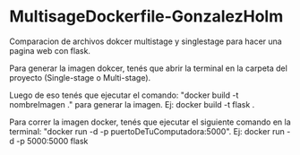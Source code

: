 # MultisageDockerfile-GonzalezHolm
Comparacion de archivos dokcer multistage y singlestage para hacer una pagina web con flask.

Para generar la imagen dokcer, tenés que abrir la terminal en la carpeta del proyecto (Single-stage o Multi-stage).

Luego de eso tenés que ejecutar el comando: "docker build -t nombreImagen ." para generar la imagen. Ej: docker build -t flask .

Para correr la imagen docker, tenés que ejecutar el siguiente comando en la terminal: "docker run -d -p puertoDeTuComputadora:5000". Ej: docker run -d -p 5000:5000 flask
